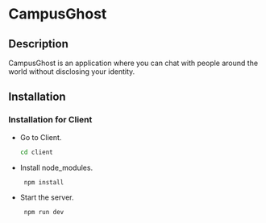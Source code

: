# CampusGhost

## Description
CampusGhost is an application where you can chat with people around the world without disclosing your identity.


## Installation

### Installation for Client
* Go to Client.

    ```bash
    cd client
    ```
* Install node_modules.

    ```bash
     npm install
    ```
* Start the server.

    ```bash
     npm run dev
    ```


